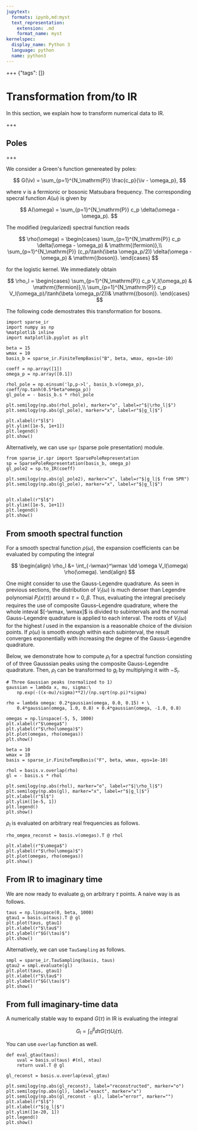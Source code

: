 ```yaml
---
jupytext:
  formats: ipynb,md:myst
  text_representation:
    extension: .md
    format_name: myst
kernelspec:
  display_name: Python 3
  language: python
  name: python3
---
```


+++ {"tags": []}

# Transformation from/to IR

$$
\newcommand{\iv}{{\mathrm{i}\nu}}
\newcommand{\wmax}{{\omega_\mathrm{max}}}
\newcommand{\dd}{{\mathrm{d}}}
$$

In this section, we explain how to transform numerical data to IR.

+++

## Poles

+++

We consider a Green's function genereated by poles:

$$
G(\iv) = \sum_{p=1}^{N_\mathrm{P}} \frac{c_p}{\iv - \omega_p},
$$

where $\nu$ is a fermionic or bosonic Matsubara frequency.
The corresponding specral function $A(\omega)$ is given by

$$
A(\omega) = \sum_{p=1}^{N_\mathrm{P}} c_p \delta(\omega - \omega_p).
$$

The modified (regularized) spectral function reads

$$
\rho(\omega) = 
\begin{cases}
\sum_{p=1}^{N_\mathrm{P}} c_p \delta(\omega - \omega_p) & \mathrm{(fermion)},\\
\sum_{p=1}^{N_\mathrm{P}} (c_p/\tanh(\beta \omega_p/2)) \delta(\omega - \omega_p) & \mathrm{(boson)}.
\end{cases}
$$

for the logistic kernel.
We immediately obtain

$$
\rho_l = 
\begin{cases}
\sum_{p=1}^{N_\mathrm{P}} c_p V_l(\omega_p) & \mathrm{(fermion)},\\
\sum_{p=1}^{N_\mathrm{P}} c_p V_l(\omega_p)/\tanh(\beta \omega_p/2))& \mathrm{(boson)}.
\end{cases}
$$

The following code demostrates this transformation for bosons.

```{code-cell}
import sparse_ir
import numpy as np
%matplotlib inline
import matplotlib.pyplot as plt

beta = 15
wmax = 10
basis_b = sparse_ir.FiniteTempBasis("B", beta, wmax, eps=1e-10)

coeff = np.array([1])
omega_p = np.array([0.1])

rhol_pole = np.einsum('lp,p->l', basis_b.v(omega_p), coeff/np.tanh(0.5*beta*omega_p))
gl_pole = - basis_b.s * rhol_pole

plt.semilogy(np.abs(rhol_pole), marker="o", label=r"$|\rho_l|$")
plt.semilogy(np.abs(gl_pole), marker="x", label=r"$|g_l|$")

plt.xlabel(r"$l$")
plt.ylim([1e-5, 1e+1])
plt.legend()
plt.show()
```

Alternatively, we can use ``spr`` (sparse pole presentation) module.

```{code-cell}
from sparse_ir.spr import SparsePoleRepresentation
sp = SparsePoleRepresentation(basis_b, omega_p)
gl_pole2 = sp.to_IR(coeff)

plt.semilogy(np.abs(gl_pole2), marker="x", label=r"$|g_l|$ from SPR")
plt.semilogy(np.abs(gl_pole), marker="x", label=r"$|g_l|$")


plt.xlabel(r"$l$")
plt.ylim([1e-5, 1e+1])
plt.legend()
plt.show()
```

## From smooth spectral function

For a smooth spectral function $\rho(\omega)$, the expansion coefficients can be evaluated by computing the integral

$$
\begin{align}
    \rho_l &= \int_{-\wmax}^\wmax \dd \omega V_l(\omega) \rho(\omega).
\end{align}
$$

One might consider to use the Gauss-Legendre quadrature.
As seen in previous sections, the distribution of $V_l(\omega)$ is much denser than Legendre polynomial $P_l(x(\tau))$ around $\tau=0, \beta$.
Thus, evaluating the integral precisely requires the use of composite Gauss–Legendre quadrature,
where the whole inteval $[-\wmax, \wmax]$ is divided to subintervals and the normal Gauss-Legendre quadrature is 
applied to each interval.
The roots of $V_l(\omega)$ for the highest $l$ used in the expansion
is a reasonable choice of the division points.
If $\rho(\omega)$ is smooth enough within each subinterval,
the result converges exponentially with increasing the degree of the Gauss-Legendre quadrature.

Below, we demonstrate how to compute $\rho_l$ for a spectral function consisting of of three Gausssian peaks using the composite Gauss-Legendre quadrature.
Then, $\rho_l$ can be transformed to $g_l$ by multiplying it with $- S_l$.

```{code-cell}
# Three Gaussian peaks (normalized to 1)
gaussian = lambda x, mu, sigma:\
    np.exp(-((x-mu)/sigma)**2)/(np.sqrt(np.pi)*sigma)

rho = lambda omega: 0.2*gaussian(omega, 0.0, 0.15) + \
    0.4*gaussian(omega, 1.0, 0.8) + 0.4*gaussian(omega, -1.0, 0.8)

omegas = np.linspace(-5, 5, 1000)
plt.xlabel(r"$\omega$")
plt.ylabel(r"$\rho(\omega)$")
plt.plot(omegas, rho(omegas))
plt.show()
```

```{code-cell}
beta = 10
wmax = 10
basis = sparse_ir.FiniteTempBasis("F", beta, wmax, eps=1e-10)

rhol = basis.v.overlap(rho)
gl = - basis.s * rhol

plt.semilogy(np.abs(rhol), marker="o", label=r"$|\rho_l|$")
plt.semilogy(np.abs(gl), marker="x", label=r"$|g_l|$")
plt.xlabel(r"$l$")
plt.ylim([1e-5, 1])
plt.legend()
plt.show()
```

$\rho_l$ is evaluated on arbitrary real frequencies as follows.

```{code-cell}
rho_omgea_reconst = basis.v(omegas).T @ rhol

plt.xlabel(r"$\omega$")
plt.ylabel(r"$\rho(\omega)$")
plt.plot(omegas, rho(omegas))
plt.show()
```

## From IR to imaginary time

We are now ready to evaluate $g_l$ on arbitrary $\tau$ points.
A naive way is as follows.

```{code-cell}
taus = np.linspace(0, beta, 1000)
gtau1 = basis.u(taus).T @ gl
plt.plot(taus, gtau1)
plt.xlabel(r"$\tau$")
plt.ylabel(r"$G(\tau)$")
plt.show()
```

Alternatively, we can use ``TauSampling`` as follows.

```{code-cell}
smpl = sparse_ir.TauSampling(basis, taus)
gtau2 = smpl.evaluate(gl)
plt.plot(taus, gtau1)
plt.xlabel(r"$\tau$")
plt.ylabel(r"$G(\tau)$")
plt.show()
```

## From full imaginary-time data

A numerically stable way to expand $G(\tau)$ in IR 
is evaluating the integral

$$
G_l = \int_0^\beta \dd \tau G(\tau) U_l(\tau).
$$

You can use `overlap` function as well.

```{code-cell}
def eval_gtau(taus):
    uval = basis.u(taus) #(nl, ntau)
    return uval.T @ gl

gl_reconst = basis.u.overlap(eval_gtau)

plt.semilogy(np.abs(gl_reconst), label="reconstructed", marker="o")
plt.semilogy(np.abs(gl), label="exact", marker="x")
plt.semilogy(np.abs(gl_reconst - gl), label="error", marker="")
plt.xlabel(r"$l$")
plt.xlabel(r"$|g_l|$")
plt.ylim([1e-20, 1])
plt.legend()
plt.show()
```
